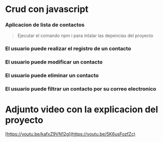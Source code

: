 # Crud con javascript
### Aplicacion de lista de contactos
> Ejecutar el comando npm i para intalar las depencias del proyecto

### El usuario puede realizar el registro de un contacto 

### El usuario puede modificar un contacto

### El usuario puede eliminar un contacto 

### El usuario puede filtrar un contacto por su correo electronico


# Adjunto video con la explicacion del proyecto
[https://youtu.be/kafxZ9VN12g](https://youtu.be/5K6usFozfZc)

